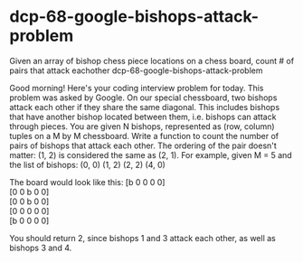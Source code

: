 # dcp-68-google-bishops-attack-problem
Given an array of bishop chess piece locations on a chess board, count # of pairs that attack eachother
dcp-68-google-bishops-attack-problem

Good morning! Here's your coding interview problem for today.
This problem was asked by Google.
On our special chessboard, two bishops attack each other if they share the same diagonal. This includes bishops that have another bishop located between them, i.e. bishops can attack through pieces.
You are given N bishops, represented as (row, column) tuples on a M by M chessboard. Write a function to count the number of pairs of bishops that attack each other. The ordering of the pair doesn't matter: (1, 2) is considered the same as (2, 1).
For example, given M = 5 and the list of bishops:
  (0, 0)
  (1, 2)
  (2, 2)
  (4, 0)
  
The board would look like this:
  [b 0 0 0 0]  
  [0 0 b 0 0]  
  [0 0 b 0 0]  
  [0 0 0 0 0]  
  [b 0 0 0 0]  
  
You should return 2, since bishops 1 and 3 attack each other, as well as bishops 3 and 4.
